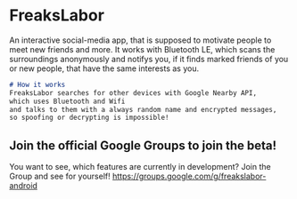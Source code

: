 # FreaksLabor
An interactive social-media app, that is supposed to motivate people to meet new friends and more. 
It works with Bluetooth LE, which scans the surroundings anonymously and notifys you,
if it finds marked friends of you or new people, 
that have the same interests as you.

```markdown
# How it works
FreaksLabor searches for other devices with Google Nearby API, 
which uses Bluetooth and Wifi
and talks to them with a always random name and encrypted messages, 
so spoofing or decrypting is impossible!
```



## Join the official Google Groups to join the beta!
You want to see, which features are currently in development? 
Join the Group and see for yourself!
https://groups.google.com/g/freakslabor-android



